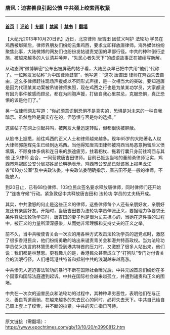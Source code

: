 ### 唐风：迫害善良引起公愤 中共颈上绞索再收紧

---

#### [首页](../../../..?n3990812) &nbsp;|&nbsp; [评论](../../../../../epoch-comment?n3990812) &nbsp;|&nbsp; [专题](../../../../../epoch-special?n3990812) &nbsp;|&nbsp; [禁闻](../../../../../epoch-news?n3990812) &nbsp;|&nbsp; [禁书](../../../../../books?n3990812) &nbsp;|&nbsp; [翻墙](https://github.com/gfw-breaker/nogfw/blob/master/README.md?n3990812)


<div class="post_content" id="artbody" itemprop="articleBody">
 <!-- article content begin -->
 <p>
  【大纪元2013年10月20日讯】近日，北京律师
  <ok href="https://www.epochtimes.com/gb/tag/%E5%94%90%E5%90%89%E7%94%B0.html">
   唐吉田
  </ok>
  因仗义呵护
  <ok href="https://www.epochtimes.com/gb/tag/%E6%B3%95%E8%BD%AE%E5%8A%9F.html">
   法轮功
  </ok>
  学员在鸡西被绑架后，律师界朋友们纷纷云集鸡西，要求立即释放唐律师。海外媒体纷纷聚焦此事，大陆微博的网友们也纷纷发帖谴责党国的卑鄙行径。中共的种种倒行逆施，被越来越多的人认清并唾弃，“失民心者失天下”的成语故事正在被续写新解。
 </p>
 <p>
  从动态网“微博解密”公布出被屏蔽的帖子看，大陆民众早已把中共用“他们”代称了。一位网友发帖称“为中国律师鼓掌”，他写道：“这次
  <ok href="https://www.epochtimes.com/gb/tag/%E5%94%90%E5%90%89%E7%94%B0.html">
   唐吉田
  </ok>
  律师在鸡西失去自由，这么多律师赶往现场声援或以不同形式声援，是一次相当大的突破。要知道唐是因为代理某某功案被吊销律师执照，现在鸡西之行也是为某某功学员，大家都没有因为事件敏感而顾忌，都在为同胞声援，打破自我心里禁忌，克服恐惧，真正恐惧的该是他们了。”
 </p>
 <p>
  另一位律师网友写道：“你必须意识到恐惧不是真实的，恐惧是对未来的一种自我暗示。虽然危险是真实存在的，但恐惧与否是你的选择。”
 </p>
 <p>
  这些帖子在网上引起共鸣，被网友大量迅速转贴，但都很快被屏蔽。
 </p>
 <p>
  从脸书上据悉，前往鸡西的正义人士和律师越来越多。现年65岁的大陆著名人权大律师郭莲辉先生已经到达鸡西。当他得知唐吉田律师被鸡西当局恶意拘留后义愤填膺，不顾身体多病和连日来的旅途疲劳，拄着枴杖、拖着行囊只身前往鸡西与其他
  <ok href="https://www.epochtimes.com/gb/tag/%E6%AD%A3%E4%B9%89%E5%BE%8B%E5%B8%88.html">
   正义律师
  </ok>
  会合，一同营救唐吉田律师。目前已抵达当地的董前勇律师证实，鸡西市鸡冠区公安分局郑姓局长明确表示，鸡西市公安局已就该案上报黑龙江省“610办公室”及中央政法委。中央政法委明确指示，唐吉田不是一般的律师，不能放人。
 </p>
 <p>
  到20日止，已有68位律师、103位民众签名要求释放唐律师，同时律师们还开始了“连夜守候”行动。紧急敦促中共释放唐吉田和
  <ok href="https://www.epochtimes.com/gb/tag/%E6%B3%95%E8%BD%AE%E5%8A%9F.html">
   法轮功
  </ok>
  学员的丈夫杨开成。
 </p>
 <p>
  其实，中共激怒的何止是这些正义的律师，这些律师每个人还有亲朋好友，亲朋好友还有亲朋好友。开始时，当唐吉田要为法轮功学员伸张正义，要据理力争要求无条件释放法轮功学员时，唐吉田的妻子也是很为丈夫担心的，当她在这件事的过程中，被正义的力量所深深感染，从而她非常理解和支持丈夫的正义之举。
 </p>
 <p>
  前不久，当中共唆使青关会一次次的用各种方式攻击法轮功学员的退党点时，激怒了很多香港民众，他们纷纷勇敢的站出来谴责青关会和港共特首政权。当为法轮功学员仗义执言的林慧思老师受到港共特首的压力时，又激怒了很多人站出来，他们说：我们都是林慧思。更有趣儿的是，香港民众甚至成立了“打狗队”专门对付青关会的流氓行径。人们唾骂港共特首和抵制中共的浪潮越来越高涨。
 </p>
 <p>
  中共惨无人道迫害法轮功的暴行不断在国际社会曝光后，中共元凶首恶们纷纷在多个国家和国际法庭遭到起诉。中共在国际社会越来越孤立，并遭到谴责和正义的围堵。
 </p>
 <p>
  中共在一次次的迫害民众和法轮功的过程中，其种种卑劣恶性，表明他们在与正义、善良背道而驰，在越来越多的失去民心的同时，必将失去天下。中共自己给自己颈上套上了绞索，并不断的拉紧。中共的灭亡指日可待。
 </p>
 <!-- article content end -->
 <div id="below_article_ad">
 </div>
</div>


---

原文链接（需翻墙）：https://www.epochtimes.com/gb/13/10/20/n3990812.htm